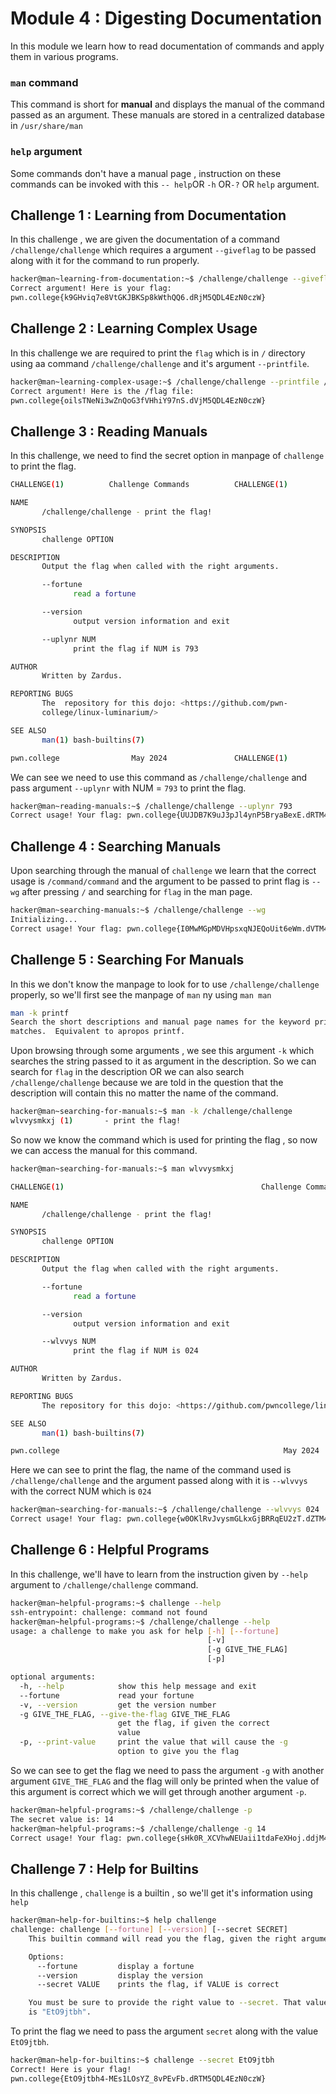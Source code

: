 # Module 4 : Digesting Documentation
In this module we learn how to read documentation of commands and apply them in various programs.
### `man` command
This command is short for **manual** and displays the manual of the command passed as an argument. These manuals are stored in a centralized database in `/usr/share/man`
### `help` argument
Some commands don't have a manual page , instruction on these commands can be invoked with this `-- help`OR `-h` OR`-?` OR `help` argument.

## Challenge 1 :  Learning from Documentation
In this challenge , we are given the documentation of a command `/challenge/challenge` which requires a argument `--giveflag` to be passed along with it for the command to run properly.
```bash
hacker@man~learning-from-documentation:~$ /challenge/challenge --giveflag
Correct argument! Here is your flag:
pwn.college{k9GHviq7e8VtGKJBKSp8kWthQQ6.dRjM5QDL4EzN0czW}
```
## Challenge 2 : Learning Complex Usage
In this challenge we are required to print the `flag` which is in `/` directory using aa command `/challenge/challenge` and it's argument `--printfile`.
```bash
hacker@man~learning-complex-usage:~$ /challenge/challenge --printfile /flag
Correct argument! Here is the /flag file:
pwn.college{oilsTNeNi3wZnQoG3fVHhiY97nS.dVjM5QDL4EzN0czW}
```
## Challenge 3 : Reading Manuals
In this challenge, we need to find the secret option in manpage of `challenge` to print the flag.
```bash
CHALLENGE(1)          Challenge Commands          CHALLENGE(1)

NAME
       /challenge/challenge - print the flag!

SYNOPSIS
       challenge OPTION

DESCRIPTION
       Output the flag when called with the right arguments.

       --fortune
              read a fortune

       --version
              output version information and exit

       --uplynr NUM
              print the flag if NUM is 793

AUTHOR
       Written by Zardus.

REPORTING BUGS
       The  repository for this dojo: <https://github.com/pwn‐
       college/linux-luminarium/>

SEE ALSO
       man(1) bash-builtins(7)

pwn.college                May 2024               CHALLENGE(1)
```
We can see we need to use this command as `/challenge/challenge` and pass argument `--uplynr` with NUM = `793` to print the flag.
```bash
hacker@man~reading-manuals:~$ /challenge/challenge --uplynr 793
Correct usage! Your flag: pwn.college{UUJDB7K9uJ3pJl4ynP5BryaBexE.dRTM4QDL4EzN0czW}
```
## Challenge 4 : Searching Manuals
Upon searching through the manual of `challenge` we learn that the correct usage is `/command/command` and the argument to be passed to print flag is `--wg` after pressing `/` and searching for `flag` in the man page.
```bash
hacker@man~searching-manuals:~$ /challenge/challenge --wg
Initializing...
Correct usage! Your flag: pwn.college{I0MwMGpMDVHpsxqNJEQoUit6eWm.dVTM4QDL4EzN0czW}
```
## Challenge 5 : Searching For Manuals
In this we don't know the manpage to look for to use `/challenge/challenge` properly, so we'll first see the manpage of `man`  ny using `man man`
```bash
man -k printf
Search the short descriptions and manual page names for the keyword printf  as  regular  expression.   Print  out  any
matches.  Equivalent to apropos printf.
```
Upon browsing through some arguments , we see this argument `-k` which searches the string passed to it as argument in the description.
So we can search for `flag` in the description OR we can also search `/challenge/challenge` because we are told in the question that the description will contain this no matter the name of the command.
```bash
hacker@man~searching-for-manuals:~$ man -k /challenge/challenge
wlvvysmkxj (1)       - print the flag!
``` 
So now we know the command which is used for printing the flag , so now we can access the manual for this command.
```bash
hacker@man~searching-for-manuals:~$ man wlvvysmkxj

CHALLENGE(1)                                            Challenge Commands                                           CHALLENGE(1)

NAME
       /challenge/challenge - print the flag!

SYNOPSIS
       challenge OPTION

DESCRIPTION
       Output the flag when called with the right arguments.

       --fortune
              read a fortune

       --version
              output version information and exit

       --wlvvys NUM
              print the flag if NUM is 024

AUTHOR
       Written by Zardus.

REPORTING BUGS
       The repository for this dojo: <https://github.com/pwncollege/linux-luminarium/>

SEE ALSO
       man(1) bash-builtins(7)

pwn.college                                                  May 2024                                                CHALLENGE(1)
```
Here we can see to print the flag, the name of the command used is `/challenge/challenge` and the argument passed along with it is `--wlvvys` with the correct NUM which is `024`
```bash
hacker@man~searching-for-manuals:~$ /challenge/challenge --wlvvys 024
Correct usage! Your flag: pwn.college{w0OKlRvJvysmGLkxGjBRRqEU2zT.dZTM4QDL4EzN0czW}
```

## Challenge 6 : Helpful Programs
In this challenge, we'll have to learn from the instruction given by `--help` argument to `/challenge/challenge` command. 
```bash
hacker@man~helpful-programs:~$ challenge --help
ssh-entrypoint: challenge: command not found
hacker@man~helpful-programs:~$ /challenge/challenge --help
usage: a challenge to make you ask for help [-h] [--fortune]
                                            [-v]
                                            [-g GIVE_THE_FLAG]
                                            [-p]

optional arguments:
  -h, --help            show this help message and exit
  --fortune             read your fortune
  -v, --version         get the version number
  -g GIVE_THE_FLAG, --give-the-flag GIVE_THE_FLAG
                        get the flag, if given the correct
                        value
  -p, --print-value     print the value that will cause the -g
                        option to give you the flag
```
So we can see to get the flag we need to pass the argument `-g` with another argument `GIVE_THE_FLAG` and the flag will only be printed when the value of this argument is correct which we will get through another argument `-p`.
```bash
hacker@man~helpful-programs:~$ /challenge/challenge -p
The secret value is: 14
hacker@man~helpful-programs:~$ /challenge/challenge -g 14
Correct usage! Your flag: pwn.college{sHk0R_XCVhwNEUaii1tdaFeXHoj.ddjM4QDL4EzN0czW}
```

## Challenge 7 : Help for Builtins
In this challenge , `challenge` is a builtin , so we'll get it's information using `help`
```bash
hacker@man~help-for-builtins:~$ help challenge
challenge: challenge [--fortune] [--version] [--secret SECRET]
    This builtin command will read you the flag, given the right arguments!

    Options:
      --fortune         display a fortune
      --version         display the version
      --secret VALUE    prints the flag, if VALUE is correct

    You must be sure to provide the right value to --secret. That value
    is "EtO9jtbh".
```
To print the flag we need to pass the argument `secret` along with the value `EtO9jtbh`.
```bash
hacker@man~help-for-builtins:~$ challenge --secret EtO9jtbh
Correct! Here is your flag!
pwn.college{EtO9jtbh4-MEs1LOsYZ_8vPEvFb.dRTM5QDL4EzN0czW}
``` 
